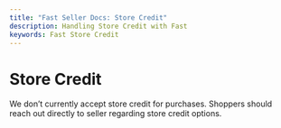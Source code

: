 ```yaml
---
title: "Fast Seller Docs: Store Credit"
description: Handling Store Credit with Fast
keywords: Fast Store Credit
---
```


# Store Credit

We don’t currently accept store credit for purchases. Shoppers should reach out directly to seller regarding store credit options.
